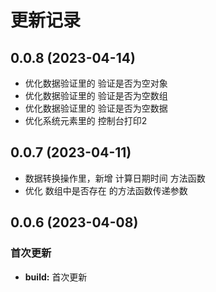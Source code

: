 # 更新记录

## 0.0.8 (2023-04-14)

*  优化数据验证里的 验证是否为空对象
*  优化数据验证里的 验证是否为空数组
*  优化数据验证里的 验证是否为空数据
*  优化系统元素里的 控制台打印2


## 0.0.7 (2023-04-11)

*  数据转换操作里，新增 计算日期时间 方法函数
*  优化 数组中是否存在 的方法函数传递参数


## 0.0.6 (2023-04-08)

### 首次更新

* **build:** 首次更新
